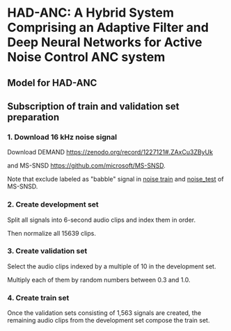 # HAD-ANC: A Hybrid System Comprising an Adaptive Filter and Deep Neural Networks for Active Noise Control ANC system  
  
## Model for HAD-ANC
  
## Subscription of train and validation set preparation  
### 1. Download 16 kHz noise signal
Download DEMAND https://zenodo.org/record/1227121#.ZAxCu3ZByUk
  
and MS-SNSD https://github.com/microsoft/MS-SNSD.
  
Note that exclude labeled as "babble" signal in [noise train](https://github.com/microsoft/MS-SNSD/tree/master/noise_train) and [noise_test](https://github.com/microsoft/MS-SNSD/tree/master/noise_test) of MS-SNSD.

### 2. Create development set
Split all signals into 6-second audio clips and index them in order.
  
Then normalize all 15639 clips.

### 3. Create validation set
Select the audio clips indexed by a multiple of 10 in the development set.
  
Multiply each of them by random numbers between 0.3 and 1.0.

### 4. Create train set
Once the validation sets consisting of 1,563 signals are created, the remaining audio clips from the development set compose the train set.
